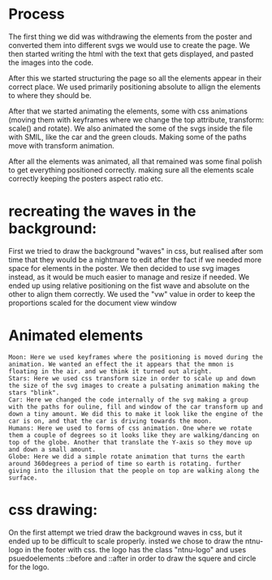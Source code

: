 # Process 
The first thing we did was withdrawing the elements from the poster and converted them into different svgs we would use to create the page. We then started writing the html with the text that gets displayed, and pasted the images into the code.

After this we started structuring the page so all the elements appear in their correct place. We used primarily positioning absolute to allign the elements to where they should be.

After that we started animating the elements, some with css animations (moving them with keyframes where we change the top attribute, transform: scale() and rotate).
We also animated the some of the svgs inside the file with SMIL, like the car and the green clouds. Making some of the paths move with transform animation.

After all the elements was animated, all that remained was some final polish to get everything positioned correctly. making sure all the elements scale correctly keeping the posters aspect ratio etc.
# recreating the waves in the background:
First we tried to draw the background "waves" in css, but realised after som time that they would be a nightmare to edit after the fact if we needed more space for elements in the poster. We then decided to use svg images instead, as it would be much easier to manage and resize if needed. 
We ended up using relative positioning on the fist wave and absolute on the other to align them correctly. We used the "vw" value in order to keep the proportions scaled for the document view window

# Animated elements
    Moon: Here we used keyframes where the positioning is moved during the animation. We wanted an effect the it appears that the mmon is floating in the air. and we think it turned out alright.
    Stars: Here we used css transform size in order to scale up and down the size of the svg images to create a pulsating animation making the stars "blink".
    Car: Here we changed the code internally of the svg making a group with the paths for ouline, fill and window of the car transform up and down a tiny amount. We did this to make it look like the engine of the car is on, and that the car is driving towards the moon.
    Humans: Here we used to forms of css animation. One where we rotate them a couple of degrees so it looks like they are walking/dancing on top of the globe. Another that translate the Y-axis so they move up and down a small amount.
    Globe: Here we did a simple rotate animation that turns the earth around 360degrees a period of time so earth is rotating. further giving into the illusion that the people on top are walking along the surface.

# css drawing:
On the first attempt we tried draw the background waves in css, but it ended up to be difficult to scale properly. insted we chose to draw the ntnu-logo in the footer with css. the logo has the class "ntnu-logo" and uses psuedoelements ::before and ::after in order to draw the squere and circle for the logo.


